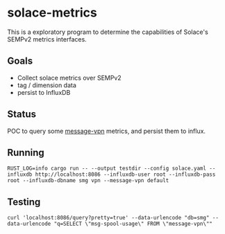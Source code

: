 # solace-metrics

This is a exploratory program to determine the capabilities of Solace's SEMPv2 metrics interfaces.

## Goals

* Collect solace metrics over SEMPv2
* tag / dimension data
* persist to InfluxDB

## Status

POC to query some [message-vpn](src/metrics.rs) metrics, and persist them to influx.

## Running

```
RUST_LOG=info cargo run -- --output testdir --config solace.yaml --influxdb http://localhost:8086 --influxdb-user root --influxdb-pass root --influxdb-dbname smg vpn --message-vpn default 
```

## Testing

```
curl 'localhost:8086/query?pretty=true' --data-urlencode "db=smg" --data-urlencode "q=SELECT \"msg-spool-usage\" FROM \"message-vpn\""



```
